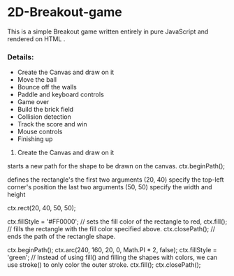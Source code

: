 # 2D-Breakout-game

This is a simple Breakout game written entirely in pure JavaScript and rendered on HTML <canvas>.

### Details:

- Create the Canvas and draw on it
- Move the ball
- Bounce off the walls
- Paddle and keyboard controls
- Game over
- Build the brick field
- Collision detection
- Track the score and win
- Mouse controls
- Finishing up

1. Create the Canvas and draw on it

starts a new path for the shape to be drawn on the canvas.
ctx.beginPath();

defines the rectangle's
the first two arguments (20, 40) specify the top-left corner's position
the last two arguments (50, 50) specify the width and height

ctx.rect(20, 40, 50, 50);

ctx.fillStyle = '#FF0000'; // sets the fill color of the rectangle to red,
ctx.fill(); // fills the rectangle with the fill color specified above.
ctx.closePath(); // ends the path of the rectangle shape.

ctx.beginPath();
ctx.arc(240, 160, 20, 0, Math.PI \* 2, false);
ctx.fillStyle = 'green';
// Instead of using fill() and filling the shapes with colors, we can use stroke() to only color the outer stroke.
ctx.fill();
ctx.closePath();
